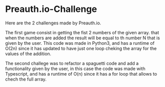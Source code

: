 # Preauth.io-Challenge

Here are the 2 challenges made by Preauth.io. 

The first game consist in getting the fist 2 numbers of the given array. that when the numbers are added the result will be equal to th number N that is given by the user. This code was made in Python3, and has a runtime of O(2n) since it has updated to have just one loop cheking the array for the values of the addition.

The second challege was to refactor a spaguetti code and add a functionality given by the user, in this case the code was made with Typescript, and has a runtime of O(n) since it has a for loop that allows to chech the full array.

